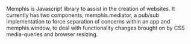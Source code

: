 Memphis is Javascript library to assist in the creation of websites. It currently has two components, memphis.mediator, a pub/sub implementation to force separation of concerns within an app and memphis.window, to deal with functionality changes brought on by CSS media-queries and browser resizing.